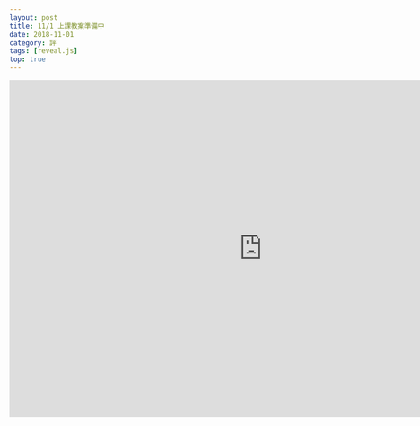```yaml
---
layout: post
title: 11/1 上課教案準備中
date: 2018-11-01
category: 評
tags: [reveal.js]
top: true
---
```


<iframe src="https://doltegg.github.io/egg/demonstration.html" width="900" height="600" frameborder="0"></iframe>
